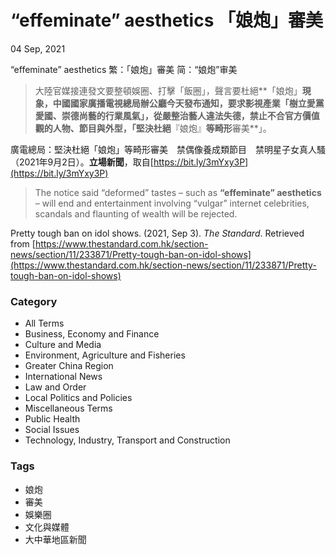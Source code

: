 # “effeminate” aesthetics 「娘炮」審美

04 Sep, 2021

“effeminate” aesthetics 繁：「娘炮」審美 简：“娘炮”审美

> 大陸官媒接連發文要整頓娛圈、打擊「飯圈」，聲言要杜絕**「娘炮」**現象，中國國家廣播電視總局辦公廳今天發布通知，要求影視產業「樹立愛黨愛國、崇德尚藝的行業風氣」，從嚴整治藝人違法失德，禁止不合官方價值觀的人物、節目與外型，「堅決杜絕**『娘炮』**等畸形**審美**」。

廣電總局：堅決杜絕「娘炮」等畸形審美　禁偶像養成類節目　禁明星子女真人騷（2021年9月2日）。**立場新聞**，取自[https://bit.ly/3mYxy3P](https://bit.ly/3mYxy3P)

> The notice said “deformed” tastes – such as **“effeminate” aesthetics** – will end and entertainment involving “vulgar” internet celebrities, scandals and flaunting of wealth will be rejected.

Pretty tough ban on idol shows. (2021, Sep 3). _The Standard_. Retrieved from [https://www.thestandard.com.hk/section-news/section/11/233871/Pretty-tough-ban-on-idol-shows](https://www.thestandard.com.hk/section-news/section/11/233871/Pretty-tough-ban-on-idol-shows)

### Category

- All Terms
- Business, Economy and Finance
- Culture and Media
- Environment, Agriculture and Fisheries
- Greater China Region
- International News
- Law and Order
- Local Politics and Policies
- Miscellaneous Terms
- Public Health
- Social Issues
- Technology, Industry, Transport and Construction

### Tags

- 娘炮
- 審美
- 娛樂圈
- 文化與媒體
- 大中華地區新聞